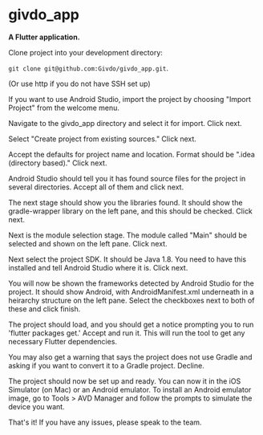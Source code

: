 # givdo_app


**A Flutter application.**

Clone project into your development directory:

`git clone git@github.com:Givdo/givdo_app.git`.

(Or use http if you do not have SSH set up)

If you want to use Android Studio, import the project by choosing "Import Project" from the welcome menu.

Navigate to the givdo_app directory and select it for import. Click next.

Select "Create project from existing sources." Click next.

Accept the defaults for project name and location. Format should be ".idea (directory based)." Click next.

Android Studio should tell you it has found source files for the project in several directories. Accept all of them and click next.

The next stage should show you the libraries found. It should show the gradle-wrapper library on the left pane, and this should be checked. Click next.

Next is the module selection stage. The module called "Main" should be selected and shown on the left pane. Click next.

Next select the project SDK. It should be Java 1.8. You need to have this installed and tell Android Studio where it is. Click next.

You will now be shown the frameworks detected by Android Studio for the project. It should show Android, with AndroidManifest.xml underneath in a heirarchy structure on the left pane. Select the checkboxes next to both of these and click finish.

The project should load, and you should get a notice prompting you to run 'flutter packages get.' Accept and run it. This will run the tool to get any necessary Flutter dependencies.

You may also get a warning that says the project does not use Gradle and asking if you want to convert it to a Gradle project. Decline.

The project should now be set up and ready. You can now it in the iOS Simulator (on Mac) or an Android emulator. To install an Android emulator image, go to Tools > AVD Manager and follow the prompts to simulate the device you want.

That's it! If you have any issues, please speak to the team.




